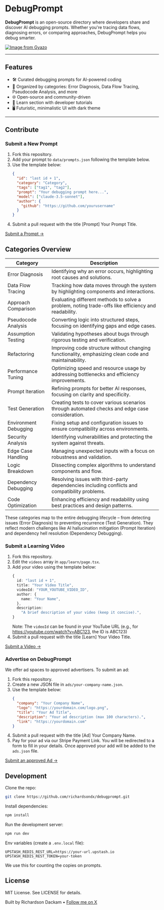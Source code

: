 # DebugPrompt

**DebugPrompt** is an open-source directory where developers share and discover AI debugging prompts. Whether you're tracing data flows, diagnosing errors, or comparing approaches, DebugPrompt helps you debug smarter.

[![Image from Gyazo](https://i.gyazo.com/de3cf14b56b7d5e19d5a9bcba66874e2.png)](https://gyazo.com/de3cf14b56b7d5e19d5a9bcba66874e2)

---

## Features
- 🛠️ Curated debugging prompts for AI-powered coding
- 📂 Organized by categories: Error Diagnosis, Data Flow Tracing, Pseudocode Analysis, and more
- 🌐 Open-source and community-driven
- 🎥 Learn section with developer tutorials
- 🖥️ Futuristic, minimalistic UI with dark theme

---

## Contribute

### Submit a New Prompt
1. Fork this repository.
2. Add your prompt to `data/prompts.json` following the template below.
3. Use the template below:
   ```json
   {
     "id": "last id + 1",
     "category": "Category",
     "tags": ["tag1", "tag2"],
     "prompt": "Your debugging prompt here...",
     "model": ["claude-3.5-sonnet"],
     "author": {
       "github": "https://github.com/yourusername"
     }
   }
   ```
4. Submit a pull request with the title [Prompt] Your Prompt Title.

[Submit a Prompt →](data/prompts.json)

## Categories Overview

| Category                | Description                                                                                         |
|-------------------------|-----------------------------------------------------------------------------------------------------|
| Error Diagnosis         | Identifying why an error occurs, highlighting root causes and solutions.                           |
| Data Flow Tracing       | Tracking how data moves through the system by highlighting components and interactions.            |
| Approach Comparison     | Evaluating different methods to solve a problem, noting trade-offs like efficiency and readability.|
| Pseudocode Analysis     | Converting logic into structured steps, focusing on identifying gaps and edge cases.                |
| Assumption Testing      | Validating hypotheses about bugs through rigorous testing and verification.                      |
| Refactoring             | Improving code structure without changing functionality, emphasizing clean code and maintainability. |
| Performance Tuning      | Optimizing speed and resource usage by addressing bottlenecks and efficiency improvements.         |
| Prompt Iteration        | Refining prompts for better AI responses, focusing on clarity and specificity.                     |
| Test Generation         | Creating tests to cover various scenarios through automated checks and edge case consideration.    |
| Environment Debugging   | Fixing setup and configuration issues to ensure compatibility across environments.               |
| Security Analysis       | Identifying vulnerabilities and protecting the system against threats.                           |
| Edge Case Handling      | Managing unexpected inputs with a focus on robustness and validation.                            |
| Logic Breakdown         | Dissecting complex algorithms to understand components and flow.                                |
| Dependency Debugging    | Resolving issues with third-party dependencies including conflicts and compatibility problems.   |
| Code Optimization       | Enhancing efficiency and readability using best practices and design patterns.                   |

These categories map to the entire debugging lifecycle – from detecting issues (Error Diagnosis) to preventing recurrence (Test Generation). They reflect modern challenges like AI hallucination mitigation (Prompt Iteration) and dependency hell resolution (Dependency Debugging).

### Submit a Learning Video
1. Fork this repository.
2. Edit the `videos` array in `app/learn/page.tsx`.
3. Add your video using the template below:
   ```typescript
   {
     id: "last id + 1",
     title: "Your Video Title",
     videoId: "YOUR_YOUTUBE_VIDEO_ID",
     author: {
       name: "Your Name",
     },
     description:
       "A brief description of your video (keep it concise).",
   }
   ```
   Note: The `videoId` can be found in your YouTube URL (e.g., for https://youtube.com/watch?v=ABC123, the ID is ABC123)
4. Submit a pull request with the title [Learn] Your Video Title.

[Submit a Video →](data/video.json)

### Advertise on DebugPrompt
We offer ad spaces to approved advertisers. To submit an ad:

1. Fork this repository.
2. Create a new JSON file in `ads/your-company-name.json`.
3. Use the template below:
   ```json
   {
     "company": "Your Company Name",
     "logo": "https://yourdomain.com/logo.png",
     "title": "Your Ad Title",
     "description": "Your ad description (max 100 characters).",
     "link": "https://yourdomain.com"
   }
   ```
4. Submit a pull request with the title [Ad] Your Company Name.
5. Pay for your ad via our Stripe Payment Link. You will be redirected to a form to fill in your details. Once approved your add will be added to the `ads.json` file.

[Submit an approved Ad →](data/ads.json)

## Development
Clone the repo:
```bash
git clone https://github.com/richardsondx/debugprompt.git
```

Install dependencies:
```bash
npm install
```

Run the development server:
```bash
npm run dev
```

Env variables (create a `.env.local` file):
```
UPSTASH_REDIS_REST_URL=https://your-url.upstash.io
UPSTASH_REDIS_REST_TOKEN=your-token
```
We use this for counting the copies on prompts.

## License
MIT License. See LICENSE for details.

Built by Richardson Dackam • [Follow me on X](https://x.twitter.com/richardsondx)
